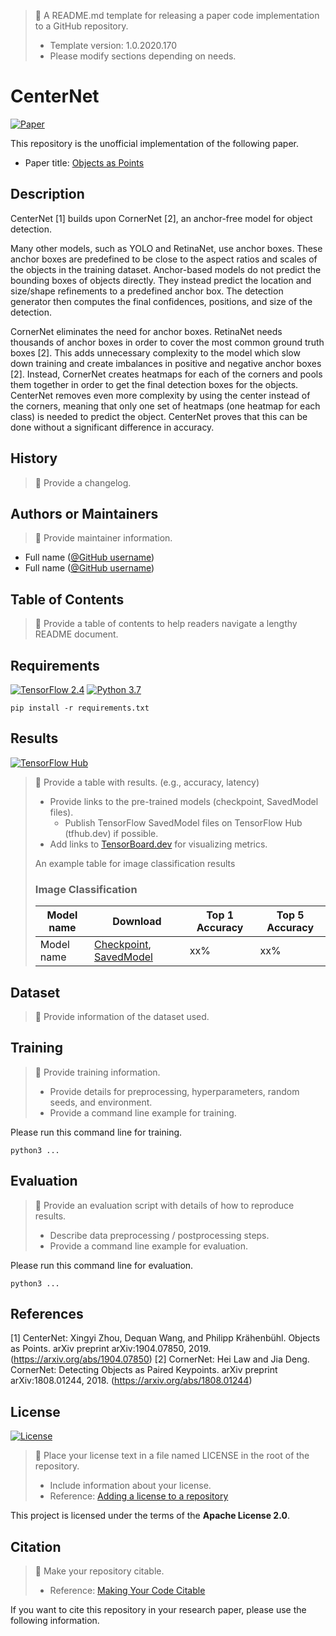 > :memo: A README.md template for releasing a paper code implementation to a GitHub repository.
>
> * Template version: 1.0.2020.170
> * Please modify sections depending on needs.

# CenterNet

[![Paper](http://img.shields.io/badge/Paper-arXiv.1904.07850-B3181B?logo=arXiv)](https://arxiv.org/abs/1904.07850)

This repository is the unofficial implementation of the following paper.

* Paper title: [Objects as Points](https://arxiv.org/abs/1904.07850)

## Description

CenterNet [1] builds upon CornerNet [2], an anchor-free model for object
detection.

Many other models, such as YOLO and RetinaNet, use anchor boxes. These anchor
boxes are predefined to be close to the aspect ratios and scales of the objects
in the training dataset. Anchor-based models do not predict the bounding boxes
of objects directly. They instead predict the location and size/shape
refinements to a predefined anchor box. The detection generator then computes
the final confidences, positions, and size of the detection.

CornerNet eliminates the need for anchor boxes. RetinaNet needs thousands of
anchor boxes in order to cover the most common ground truth boxes [2]. This adds
unnecessary complexity to the model which slow down training and create
imbalances in positive and negative anchor boxes [2]. Instead, CornerNet creates
heatmaps for each of the corners and pools them together in order to get the
final detection boxes for the objects. CenterNet removes even more complexity
by using the center instead of the corners, meaning that only one set of
heatmaps (one heatmap for each class) is needed to predict the object. CenterNet
proves that this can be done without a significant difference in accuracy.

## History

> :memo: Provide a changelog.

## Authors or Maintainers

> :memo: Provide maintainer information.

* Full name ([@GitHub username](https://github.com/username))
* Full name ([@GitHub username](https://github.com/username))

## Table of Contents

> :memo: Provide a table of contents to help readers navigate a lengthy README document.

## Requirements

[![TensorFlow 2.4](https://img.shields.io/badge/TensorFlow-2.4-FF6F00?logo=tensorflow)](https://github.com/tensorflow/tensorflow/releases/tag/v2.4.0)
[![Python 3.7](https://img.shields.io/badge/Python-3.7-3776AB)](https://www.python.org/downloads/release/python-370/)

```setup
pip install -r requirements.txt
```

## Results

[![TensorFlow Hub](https://img.shields.io/badge/TF%20Hub-Models-FF6F00?logo=tensorflow)](https://tfhub.dev/...)

> :memo: Provide a table with results. (e.g., accuracy, latency)
>
> * Provide links to the pre-trained models (checkpoint, SavedModel files).
>   * Publish TensorFlow SavedModel files on TensorFlow Hub (tfhub.dev) if possible.
> * Add links to [TensorBoard.dev](https://tensorboard.dev/) for visualizing metrics.
>
> An example table for image classification results
>
> ### Image Classification
>
> | Model name | Download | Top 1 Accuracy | Top 5 Accuracy |
> |------------|----------|----------------|----------------|
> | Model name | [Checkpoint](https://drive.google.com/...), [SavedModel](https://tfhub.dev/...) | xx% | xx% |

## Dataset

> :memo: Provide information of the dataset used.

## Training

> :memo: Provide training information.
>
> * Provide details for preprocessing, hyperparameters, random seeds, and environment.
> * Provide a command line example for training.

Please run this command line for training.

```shell
python3 ...
```

## Evaluation

> :memo: Provide an evaluation script with details of how to reproduce results.
>
> * Describe data preprocessing / postprocessing steps.
> * Provide a command line example for evaluation.

Please run this command line for evaluation.

```shell
python3 ...
```

## References

[1] CenterNet: Xingyi Zhou, Dequan Wang, and Philipp Krähenbühl. Objects as Points. arXiv preprint arXiv:1904.07850, 2019. (https://arxiv.org/abs/1904.07850)
[2] CornerNet: Hei Law and Jia Deng. CornerNet: Detecting Objects as Paired Keypoints. arXiv preprint arXiv:1808.01244, 2018. (https://arxiv.org/abs/1808.01244)

## License

[![License](https://img.shields.io/badge/License-Apache%202.0-blue.svg)](https://opensource.org/licenses/Apache-2.0)

> :memo: Place your license text in a file named LICENSE in the root of the repository.
>
> * Include information about your license.
> * Reference: [Adding a license to a repository](https://help.github.com/en/github/building-a-strong-community/adding-a-license-to-a-repository)

This project is licensed under the terms of the **Apache License 2.0**.

## Citation

> :memo: Make your repository citable.
>
> * Reference: [Making Your Code Citable](https://guides.github.com/activities/citable-code/)

If you want to cite this repository in your research paper, please use the following information.
